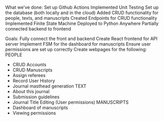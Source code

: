 What we've done:
Set up Github Actions
Implemented Unit Testing
Set up the database (both locally and in the cloud)
Added CRUD functionality for people, texts, and manuscripts
Created Endpoints for CRUD functionality
Implemented Finite State Machine
Deployed to Python Anywhere
Partially connected backend to frontend

Goals:
Fully connect the front and backend
Create React frontend for API server
Implement FSM for the dashboard for manuscripts
Ensure user permissions are set up correctly
Create webpages for the following:
PEOPLE
- CRUD Accounts
- CRUD Manuscripts
- Assign referees
- Record User History
- Journal masthead generation
TEXT
- About this journal
- Submission guidelines
- Journal Title Editing (User permissions)
MANUSCRIPTS
- Dashboard of manuscripts
- Viewing permissions
